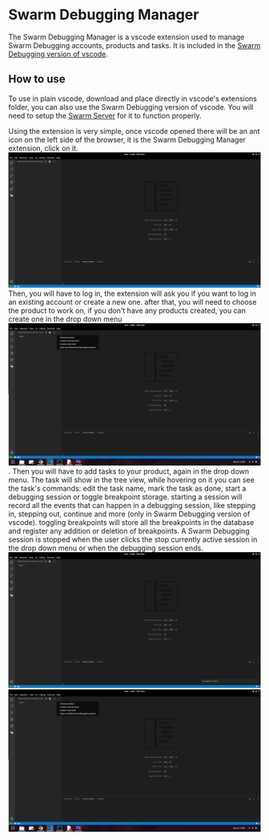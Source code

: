 # Swarm Debugging Manager

The Swarm Debugging Manager is a vscode extension used to manage Swarm Debugging accounts, products and tasks. It is included in the [Swarm Debugging version of vscode](https://github.com/SwarmDebugging/SwarmDebuggingVSCode). 

## How to use

To use in plain vscode, download and place directly in vscode's extensions folder, you can also use the Swarm Debugging version of vscode. 
You will need to setup the [Swarm Server](https://github.com/SwarmDebugging/SwarmServer) for it to function properly.

Using the extension is very simple, once vscode opened there will be an ant icon on the left side of the browser, it is the Swarm Debugging Manager extension, click on it.![1](media/SwarmDebuggingManager1.png) Then, you will have to log in, the extension will ask you if you want to log in an existing account or create a new one.
after that, you will need to choose the product to work on, if you don't have any products created, you can create one in the drop down menu![3](media/SwarmDebuggingManager4.png). Then you will have to add tasks to your product, again in the drop down menu. The task will show in the tree view, while hovering on it you can see the task's commands: edit the task name, mark the task as done, start a debugging session or toggle breakpoint storage. 
starting a session will record all the events that can happen in a debugging session, like stepping in, stepping out, continue and more (only in Swarm Debugging version of vscode). toggling breakpoints will store all the breakpoints in the database and register any addition or deletion of breakpoints. A Swarm Debugging session is stopped when the user clicks the stop currently active session in the drop down menu or when the debugging session ends.
![2](media/SwarmDebuggingManager2.png)
![4](media/SwarmDebuggingManager4.png)
